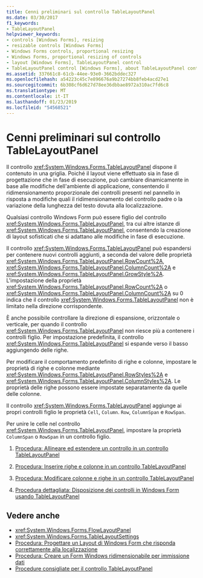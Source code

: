```yaml
---
title: Cenni preliminari sul controllo TableLayoutPanel
ms.date: 03/30/2017
f1_keywords:
- TableLayoutPanel
helpviewer_keywords:
- controls [Windows Forms], resizing
- resizable controls [Windows Forms]
- Windows Forms controls, proportional resizing
- Windows Forms, proportional resizing of controls
- layout [Windows Forms], TableLayoutPanel control
- TableLayoutPanel control [Windows Forms], about TableLayoutPanel control
ms.assetid: 337661c8-61cb-44ee-93e0-3662bddec327
ms.openlocfilehash: a54223c45c7e896676a9b27274bb8feb4acd27e1
ms.sourcegitcommit: 6b308cf6d627d78ee36dbbae8972a310ac7fd6c8
ms.translationtype: MT
ms.contentlocale: it-IT
ms.lasthandoff: 01/23/2019
ms.locfileid: "54568521"
---
```

# <a name="tablelayoutpanel-control-overview"></a>Cenni preliminari sul controllo TableLayoutPanel
Il controllo <xref:System.Windows.Forms.TableLayoutPanel> dispone il contenuto in una griglia. Poiché il layout viene effettuato sia in fase di progettazione che in fase di esecuzione, può cambiare dinamicamente in base alle modifiche dell'ambiente di applicazione, consentendo il ridimensionamento proporzionale dei controlli presenti nel pannello in risposta a modifiche quali il ridimensionamento del controllo padre o la variazione della lunghezza del testo dovuta alla localizzazione.  
  
 Qualsiasi controllo Windows Form può essere figlio del controllo <xref:System.Windows.Forms.TableLayoutPanel>, tra cui altre istanze di <xref:System.Windows.Forms.TableLayoutPanel>, consentendo la creazione di layout sofisticati che si adattano alle modifiche in fase di esecuzione.  
  
 Il controllo <xref:System.Windows.Forms.TableLayoutPanel> può espandersi per contenere nuovi controlli aggiunti, a seconda del valore delle proprietà <xref:System.Windows.Forms.TableLayoutPanel.RowCount%2A>, <xref:System.Windows.Forms.TableLayoutPanel.ColumnCount%2A> e <xref:System.Windows.Forms.TableLayoutPanel.GrowStyle%2A>. L'impostazione della proprietà <xref:System.Windows.Forms.TableLayoutPanel.RowCount%2A> o <xref:System.Windows.Forms.TableLayoutPanel.ColumnCount%2A> su 0 indica che il controllo <xref:System.Windows.Forms.TableLayoutPanel> non è limitato nella direzione corrispondente.  
  
 È anche possibile controllare la direzione di espansione, orizzontale o verticale, per quando il controllo <xref:System.Windows.Forms.TableLayoutPanel> non riesce più a contenere i controlli figlio. Per impostazione predefinita, il controllo <xref:System.Windows.Forms.TableLayoutPanel> si espande verso il basso aggiungendo delle righe.  
  
 Per modificare il comportamento predefinito di righe e colonne, impostare le proprietà di righe e colonne mediante <xref:System.Windows.Forms.TableLayoutPanel.RowStyles%2A> e <xref:System.Windows.Forms.TableLayoutPanel.ColumnStyles%2A>. Le proprietà delle righe possono essere impostate separatamente da quelle delle colonne.  
  
 Il controllo <xref:System.Windows.Forms.TableLayoutPanel> aggiunge ai propri controlli figlio le proprietà `Cell`, `Column`. `Row`, `ColumnSpan` e `RowSpan`.  
  
 Per unire le celle nel controllo <xref:System.Windows.Forms.TableLayoutPanel>, impostare la proprietà `ColumnSpan` o `RowSpan` in un controllo figlio.  
  
1.  [Procedura: Allineare ed estendere un controllo in un controllo TableLayoutPanel](how-to-align-and-stretch-a-control-in-a-tablelayoutpanel-control.md)  
  
2.  [Procedura: Inserire righe e colonne in un controllo TableLayoutPanel](how-to-span-rows-and-columns-in-a-tablelayoutpanel-control.md)  
  
3.  [Procedura: Modificare colonne e righe in un controllo TableLayoutPanel](how-to-edit-columns-and-rows-in-a-tablelayoutpanel-control.md)  
  
4.  [Procedura dettagliata: Disposizione dei controlli in Windows Form usando TableLayoutPanel](https://msdn.microsoft.com/library/w4yc3e8c\(v=vs.110\))  
  
## <a name="see-also"></a>Vedere anche
- <xref:System.Windows.Forms.FlowLayoutPanel>
- <xref:System.Windows.Forms.TableLayoutSettings>
- [Procedura: Progettare un Layout di Windows Form che risponda correttamente alla localizzazione](../../../../docs/framework/winforms/controls/how-to-design-a-windows-forms-layout-that-responds-well-to-localization.md)
- [Procedura: Creare un Form Windows ridimensionabile per immissione dati](../../../../docs/framework/winforms/controls/how-to-create-a-resizable-windows-form-for-data-entry.md)
- [Procedure consigliate per il controllo TableLayoutPanel](../../../../docs/framework/winforms/controls/best-practices-for-the-tablelayoutpanel-control.md)
